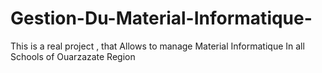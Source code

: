 # Gestion-Du-Material-Informatique-
This is a real project , that Allows to manage Material Informatique In all Schools of Ouarzazate Region
